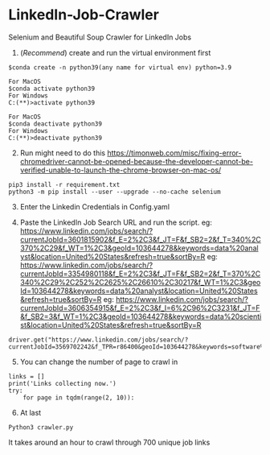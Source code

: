 # LinkedIn-Job-Crawler
Selenium and Beautiful Soup Crawler for LinkedIn Jobs

1. (*Recommend*) create and run the virtual environment first
```
$conda create -n python39(any name for virtual env) python=3.9

For MacOS
$conda activate python39
For Windows
C:(**)>activate python39

For MacOS
$conda deactivate python39
For Windows
C:(**)>deactivate python39

```

2. Run
might need to do this
https://timonweb.com/misc/fixing-error-chromedriver-cannot-be-opened-because-the-developer-cannot-be-verified-unable-to-launch-the-chrome-browser-on-mac-os/
``` 
pip3 install -r requirement.txt
python3 -m pip install --user --upgrade --no-cache selenium
```

3. Enter the Linkedin Credentials in Config.yaml

4. Paste the LinkedIn Job Search URL and run the script. 
eg: https://www.linkedin.com/jobs/search/?currentJobId=3601815902&f_E=2%2C3&f_JT=F&f_SB2=2&f_T=340%2C370%2C29&f_WT=1%2C3&geoId=103644278&keywords=data%20analyst&location=United%20States&refresh=true&sortBy=R
eg: https://www.linkedin.com/jobs/search/?currentJobId=3354980118&f_E=2%2C3&f_JT=F&f_SB2=2&f_T=370%2C340%2C29%2C252%2C2625%2C26610%2C30217&f_WT=1%2C3&geoId=103644278&keywords=data%20analyst&location=United%20States&refresh=true&sortBy=R
eg: https://www.linkedin.com/jobs/search/?currentJobId=3606354915&f_E=2%2C3&f_I=6%2C96%2C3231&f_JT=F&f_SB2=3&f_WT=1%2C3&geoId=103644278&keywords=data%20scientist&location=United%20States&refresh=true&sortBy=R
```
driver.get("https://www.linkedin.com/jobs/search/?currentJobId=3569702242&f_TPR=r86400&geoId=103644278&keywords=software%20engineer&location=United%20States&refresh=true")
```


5. You can change the number of page to crawl in 

```
links = []
print('Links collecting now.')
try:
    for page in tqdm(range(2, 10)): 
```

6. At last
```
Python3 crawler.py
```

It takes around an hour to crawl through 700 unique job links 